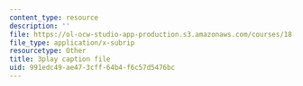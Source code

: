 ```yaml
---
content_type: resource
description: ''
file: https://ol-ocw-studio-app-production.s3.amazonaws.com/courses/18-01sc-single-variable-calculus-fall-2010/991edc49ae473cff64b4f6c57d5476bc_13UPhn32Mjs.srt
file_type: application/x-subrip
resourcetype: Other
title: 3play caption file
uid: 991edc49-ae47-3cff-64b4-f6c57d5476bc
---
```

